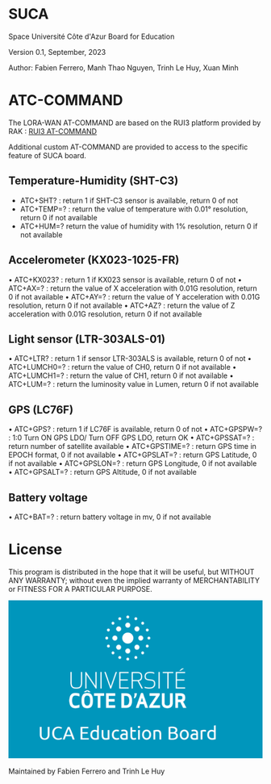 # SUCA
Space Université Côte d'Azur Board for Education

Version 0.1, September, 2023

Author: Fabien Ferrero, Manh Thao Nguyen, Trinh Le Huy, Xuan Minh

# ATC-COMMAND

The LORA-WAN AT-COMMAND are based on the RUI3 platform provided by RAK : [RUI3 AT-COMMAND](https://docs.rakwireless.com/RUI3/Serial-Operating-Modes/AT-Command-Manual/#content)

Additional custom AT-COMMAND are provided to access to the specific feature of SUCA board.


## Temperature-Humidity (SHT-C3)
*	ATC+SHT? : return 1 if SHT-C3 sensor is available, return 0 of not
*	ATC+TEMP=? : return the value of temperature with 0.01° resolution, return 0 if not available
*	ATC+HUM=? return the value of humidity with 1% resolution, return 0 if not available

## Accelerometer (KX023-1025-FR)
•	ATC+KX023? : return 1 if KX023 sensor is available, return 0 of not
•	ATC+AX=? : return the value of X acceleration with 0.01G resolution, return 0 if not available
•	ATC+AY=? : return the value of Y acceleration with 0.01G resolution, return 0 if not available
•	ATC+AZ? : return the value of Z acceleration with 0.01G resolution, return 0 if not available
## Light sensor (LTR-303ALS-01)
•	ATC+LTR? : return 1 if sensor LTR-303ALS is available, return 0 of not
•	ATC+LUMCH0=? : return the value of CH0, return 0 if not available
•	ATC+LUMCH1=? : return the value of CH1, return 0 if not available
•	ATC+LUM=? : return the luminosity value in Lumen, return 0 if not available
## GPS (LC76F)
•	ATC+GPS? : return 1 if LC76F is available, return 0 of not
•	ATC+GPSPW=? : 1:0 Turn ON GPS LDO/ Turn OFF GPS LDO, return OK
•	ATC+GPSSAT=? : return number of satellite available
•	ATC+GPSTIME=? : return GPS time in EPOCH format, 0 if not available
•	ATC+GPSLAT=? : return GPS Latitude, 0 if not available
•	ATC+GPSLON=? : return GPS Longitude, 0 if not available
•	ATC+GPSALT=? : return GPS Altitude, 0 if not available
## Battery voltage
•	ATC+BAT=? : return battery voltage in mv, 0 if not available


# License


This program is distributed in the hope that it will be useful, but WITHOUT ANY WARRANTY; without even the implied warranty of MERCHANTABILITY or FITNESS FOR A PARTICULAR PURPOSE.

<img src="https://github.com/FabienFerrero/UCA21/blob/main/Doc/Pictures/UCA_logo.png">

Maintained by Fabien Ferrero and Trinh Le Huy
